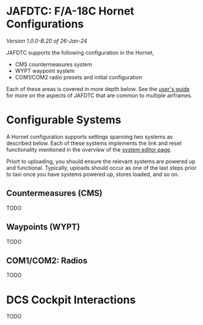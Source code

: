 # JAFDTC: F/A-18C Hornet Configurations

*Version 1.0.0-B.20 of 26-Jan-24*

JAFDTC supports the following configuration in the Hornet,

* CMS countermeasures system
* WYPT waypoint system
* COM1/COM2 radio presets and initial configuration

Each of these areas is covered in more depth below. See the
[user's guide](https://github.com/51st-Vfw/JAFDTC/tree/master/doc)
for more on the aspects of JAFDTC that are common to multiple airframes.

# Configurable Systems

A Hornet configuration supports settings spanning two systems as described below. Each of
these systems implements the link and reset functionality mentioned in the overview of
the
[system editor page](https://github.com/51st-Vfw/JAFDTC/tree/master/doc/README.md#system-editor-page).

Priort to uploading, you should ensure the relevant systems are powered up and functional.
Typically, uploads should occur as one of the last steps prior to taxi once you have systems
powered up, stores loaded, and so on.

## Countermeasures (CMS)

TODO

## Waypoints (WYPT)

TODO

## COM1/COM2: Radios

TODO

# DCS Cockpit Interactions

TODO